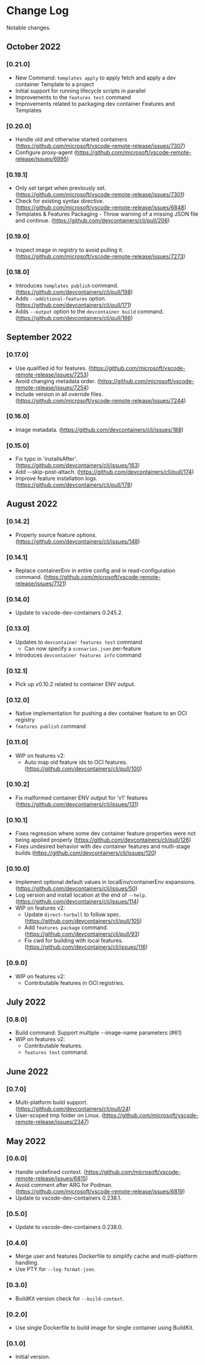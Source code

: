 # Change Log

Notable changes.

## October 2022

### [0.21.0]

- New Command: `templates apply` to apply fetch and apply a dev container Template to a project
- Initial support for running lifecycle scripts in parallel
- Improvements to the `features test` command
- Improvements related to packaging dev container Features and Templates

### [0.20.0]

- Handle old and otherwise started containers (https://github.com/microsoft/vscode-remote-release/issues/7307)
- Configure proxy-agent (https://github.com/microsoft/vscode-remote-release/issues/6995)

### [0.19.1]

- Only set target when previously set. (https://github.com/microsoft/vscode-remote-release/issues/7301)
- Check for existing syntax directive. (https://github.com/microsoft/vscode-remote-release/issues/6848)
- Templates & Features Packaging - Throw warning of a missing JSON file and continue. (https://github.com/devcontainers/cli/pull/206)

### [0.19.0]

- Inspect image in registry to avoid pulling it. (https://github.com/microsoft/vscode-remote-release/issues/7273)

### [0.18.0]

- Introduces `templates publish` command. (https://github.com/devcontainers/cli/pull/198)
- Adds `--additional-features` option. (https://github.com/devcontainers/cli/pull/171)
- Adds `--output` option to the `devcontainer build` command. (https://github.com/devcontainers/cli/pull/166)

## September 2022

### [0.17.0]

- Use qualified id for features. (https://github.com/microsoft/vscode-remote-release/issues/7253)
- Avoid changing metadata order. (https://github.com/microsoft/vscode-remote-release/issues/7254)
- Include version in all override files. (https://github.com/microsoft/vscode-remote-release/issues/7244)

### [0.16.0]

- Image metadata. (https://github.com/devcontainers/cli/issues/188)

### [0.15.0]

- Fix typo in 'installsAfter'. (https://github.com/devcontainers/cli/issues/163)
- Add --skip-post-attach. (https://github.com/devcontainers/cli/pull/174)
- Improve feature installation logs. (https://github.com/devcontainers/cli/pull/178)

## August 2022

### [0.14.2]

- Properly source feature options. (https://github.com/devcontainers/cli/issues/148)

### [0.14.1]

- Replace containerEnv in entire config and in read-configuration command. (https://github.com/microsoft/vscode-remote-release/issues/7121)

### [0.14.0]

- Update to vscode-dev-containers 0.245.2.

### [0.13.0]

- Updates to `devcontainer features test` command
	- Can now specify a `scenarios.json` per-feature
- Introduces `devcontainer features info` command

### [0.12.1]

- Pick up v0.10.2 related to container ENV output.

### [0.12.0]

- Native implementation for pushing a dev container feature to an OCI registry
- `features publish` command

### [0.11.0]

- WIP on features v2:
	- Auto map old feature ids to OCI features. (https://github.com/devcontainers/cli/pull/100)

### [0.10.2]

- Fix malformed container ENV output for 'v1' features (https://github.com/devcontainers/cli/issues/131) 

### [0.10.1]

- Fixes regression where some dev container feature properties were not being applied properly (https://github.com/devcontainers/cli/pull/126)
- Fixes undesired behavior with dev container features and multi-stage builds (https://github.com/devcontainers/cli/issues/120)

### [0.10.0]

- Implement optional default values in localEnv/containerEnv expansions. (https://github.com/devcontainers/cli/issues/50)
- Log version and install location at the end of `--help`. (https://github.com/devcontainers/cli/issues/114)
- WIP on features v2:
	- Update `direct-tarball` to follow spec. (https://github.com/devcontainers/cli/pull/105)
	- Add `features package` command. (https://github.com/devcontainers/cli/pull/93)
	- Fix cwd for building with local features. (https://github.com/devcontainers/cli/issues/116)

### [0.9.0]

- WIP on features v2:
	- Contributable features in OCI registries.

## July 2022

### [0.8.0]

- Build command: Support multiple --image-name parameters  (#61)
- WIP on features v2:
	- Contributable features.
	- `features test` command.

## June 2022

### [0.7.0]

- Multi-platform build support. (https://github.com/devcontainers/cli/pull/24)
- User-scoped tmp folder on Linux. (https://github.com/microsoft/vscode-remote-release/issues/2347)

## May 2022

### [0.6.0]

- Handle undefined context. (https://github.com/microsoft/vscode-remote-release/issues/6815)
- Avoid comment after ARG for Podman. (https://github.com/microsoft/vscode-remote-release/issues/6819)
- Update to vscode-dev-containers 0.238.1.

### [0.5.0]

- Update to vscode-dev-containers 0.238.0.

### [0.4.0]

- Merge user and features Dockerfile to simplify cache and multi-platform handling.
- Use PTY for `--log-format-json`.

### [0.3.0]

- BuildKit version check for `--build-context`.

### [0.2.0]

- Use single Dockerfile to build image for single container using BuildKit.

### [0.1.0]

- Initial version.
